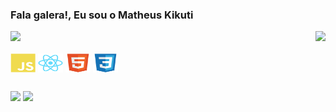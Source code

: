 ### Fala galera!, Eu sou o Matheus Kikuti 

<div>
  
  <img  height="180em" src="https://github-readme-stats.vercel.app/api?username=KikuTiii&show_icons=true&theme=great_all_commits=true&count_private=true"/>
  <img align="right" height="180em" src="https://github-readme-stats.vercel.app/api/top-langs/?username=KikuTiii&layout=compact&langs_count=16&theme=great-gatsby"/>
</div>

<div style="display: inline_block"><br>
  <img align="center" alt="Rafa-Js" height="30" width="40" src="https://raw.githubusercontent.com/devicons/devicon/master/icons/javascript/javascript-plain.svg">
  <img align="center" alt="Rafa-React" height="30" width="40" src="https://raw.githubusercontent.com/devicons/devicon/master/icons/react/react-original.svg">
  <img align="center" alt="Rafa-HTML" height="30" width="40" src="https://raw.githubusercontent.com/devicons/devicon/master/icons/html5/html5-original.svg">
  <img align="center" alt="Rafa-CSS" height="30" width="40" src="https://raw.githubusercontent.com/devicons/devicon/master/icons/css3/css3-original.svg"
</div>
  
  ##
  
  
   
<div> 

  <a href="https://www.instagram.com/matheuskikuti" target="_blank"><img src="https://img.shields.io/badge/-Instagram-%23E4405F?style=for-the-badge&logo=instagram&logoColor=white" target="_blank"></a>
  <a href="https://www.linkedin.com/in/matheus-kikuti-s-37a8381b5" target="_blank"><img src="https://img.shields.io/badge/-LinkedIn-%230077B5?style=for-the-badge&logo=linkedin&logoColor=white" target="_blank"></a> 
  </div>
